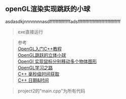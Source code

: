 ## openGL渲染实现跳跃的小球
asdasdkjnnnnnnnasdffffffffffffffadsfffffffffffffffffffffffffffff
> exe直接运行

> 参考  
  [OpenGL入门C++教程](https://wenku.baidu.com/view/23771cfc04a1b0717fd5dd9b.html)   
  [OpenGL跳跃的立体小球](https://www.cnblogs.com/OctoptusLian/p/7367349.html)  
  [OpenGl 实现鼠标分别移动多个物体图形](https://www.cnblogs.com/DOMLX/p/11620088.html)  
  [OpenGL学习之路](https://www.cnblogs.com/android-blogs/p/5454685.html)  
  [C++ 毫秒级时间获取](https://www.cnblogs.com/qingyuanjushi/p/5902681.html)  
  [C++ 日期&时间](https://www.runoob.com/cplusplus/cpp-date-time.html)  
  
 
> project2的"main.cpp"为所有代码
